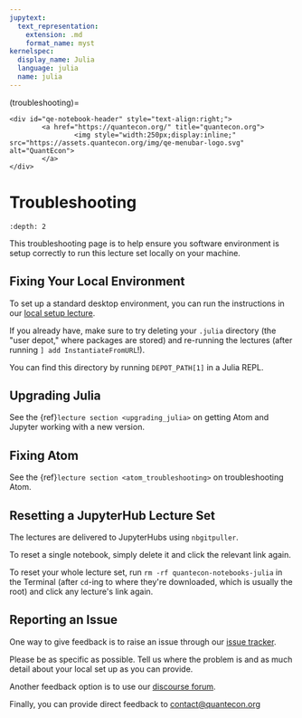 ```yaml
---
jupytext:
  text_representation:
    extension: .md
    format_name: myst
kernelspec:
  display_name: Julia
  language: julia
  name: julia
---
```


(troubleshooting)=
```{raw} html
<div id="qe-notebook-header" style="text-align:right;">
        <a href="https://quantecon.org/" title="quantecon.org">
                <img style="width:250px;display:inline;" src="https://assets.quantecon.org/img/qe-menubar-logo.svg" alt="QuantEcon">
        </a>
</div>
```

# Troubleshooting

```{contents} Contents
:depth: 2
```

This troubleshooting page is to help ensure you software environment is setup correctly
to run this lecture set locally on your machine.

## Fixing Your Local Environment

To set up a standard desktop environment, you can run the instructions in our [local setup lecture](https://julia.quantecon.org/getting_started_julia/getting_started.html#Desktop-Installation-of-Julia-and-Jupyter).

If you already have, make sure to try deleting your `.julia` directory (the "user depot," where packages are stored) and re-running the lectures (after running `] add InstantiateFromURL`!).

You can find this directory by running `DEPOT_PATH[1]` in a Julia REPL.

## Upgrading Julia

See the {ref}`lecture section <upgrading_julia>` on getting Atom and Jupyter working with a new version.

## Fixing Atom

See the {ref}`lecture section <atom_troubleshooting>` on troubleshooting Atom.

## Resetting a JupyterHub Lecture Set

The lectures are delivered to JupyterHubs using `nbgitpuller`.

To reset a single notebook, simply delete it and click the relevant link again.

To reset your whole lecture set, run `rm -rf quantecon-notebooks-julia` in the Terminal (after `cd`-ing to where they're downloaded, which is usually the root) and click any lecture's link again.

## Reporting an Issue

One way to give feedback is to raise an issue through our [issue tracker](https://github.com/QuantEcon/lecture-source-py/issues).

Please be as specific as possible.  Tell us where the problem is and as much
detail about your local set up as you can provide.

Another feedback option is to use our [discourse forum](https://discourse.quantecon.org/).

Finally, you can provide direct feedback to [contact@quantecon.org](mailto:contact@quantecon.org)

